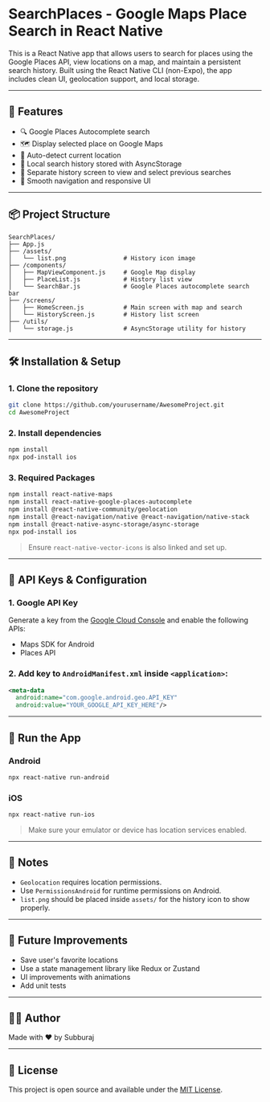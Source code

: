 # SearchPlaces  - Google Maps Place Search in React Native

This is a React Native app that allows users to search for places using the Google Places API, view locations on a map, and maintain a persistent search history. Built using the React Native CLI (non-Expo), the app includes clean UI, geolocation support, and local storage.

---

## 🚀 Features

- 🔍 Google Places Autocomplete search
- 🗺️ Display selected place on Google Maps
- 📍 Auto-detect current location
- 🧠 Local search history stored with AsyncStorage
- 🧾 Separate history screen to view and select previous searches
- 📲 Smooth navigation and responsive UI

---

## 📦 Project Structure

```
SearchPlaces/
├── App.js
├── /assets/
│   └── list.png                # History icon image
├── /components/
│   ├── MapViewComponent.js     # Google Map display
│   ├── PlaceList.js            # History list view
│   └── SearchBar.js            # Google Places autocomplete search bar
├── /screens/
│   ├── HomeScreen.js           # Main screen with map and search
│   └── HistoryScreen.js        # History list screen
├── /utils/
│   └── storage.js              # AsyncStorage utility for history
```

---

## 🛠️ Installation & Setup

### 1. Clone the repository

```bash
git clone https://github.com/yourusername/AwesomeProject.git
cd AwesomeProject
```

### 2. Install dependencies

```bash
npm install
npx pod-install ios
```

### 3. Required Packages

```bash
npm install react-native-maps
npm install react-native-google-places-autocomplete
npm install @react-native-community/geolocation
npm install @react-navigation/native @react-navigation/native-stack
npm install @react-native-async-storage/async-storage
npx pod-install ios
```

> Ensure `react-native-vector-icons` is also linked and set up.

---

## 🔑 API Keys & Configuration

### 1. Google API Key

Generate a key from the [Google Cloud Console](https://console.cloud.google.com/) and enable the following APIs:
- Maps SDK for Android
- Places API

### 2. Add key to `AndroidManifest.xml` inside `<application>`:

```xml
<meta-data
  android:name="com.google.android.geo.API_KEY"
  android:value="YOUR_GOOGLE_API_KEY_HERE"/>
```

---

## 📱 Run the App

### Android

```bash
npx react-native run-android
```

### iOS

```bash
npx react-native run-ios
```

> Make sure your emulator or device has location services enabled.

---

## 📌 Notes

- `Geolocation` requires location permissions.
- Use `PermissionsAndroid` for runtime permissions on Android.
- `list.png` should be placed inside `assets/` for the history icon to show properly.

---

## 🧹 Future Improvements

- Save user's favorite locations
- Use a state management library like Redux or Zustand
- UI improvements with animations
- Add unit tests

---

## 🧑‍💻 Author

Made with ❤️ by Subburaj

---

## 📝 License

This project is open source and available under the [MIT License](LICENSE).
